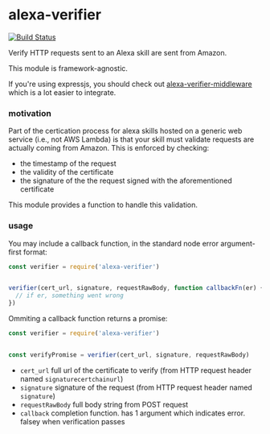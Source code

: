 # alexa-verifier

[![Build Status](https://travis-ci.org/mreinstein/alexa-verifier.svg?branch=master)](https://travis-ci.org/mreinstein/alexa-verifier)

Verify HTTP requests sent to an Alexa skill are sent from Amazon.

This module is framework-agnostic.

If you're using expressjs, you should check out [alexa-verifier-middleware](https://github.com/alexa-js/alexa-verifier-middleware) which is a lot easier to integrate.



### motivation
Part of the certication process for alexa skills hosted on a generic web service (i.e., not AWS Lambda) is that your skill must validate requests are actually coming from Amazon. This is enforced by checking:

* the timestamp of the request
* the validity of the certificate
* the signature of the the request signed with the aforementioned certificate

This module provides a function to handle this validation.


### usage

You may include a callback function, in the standard node error argument-first format:

```javascript
const verifier = require('alexa-verifier')


verifier(cert_url, signature, requestRawBody, function callbackFn(er) {
  // if er, something went wrong
})
```

Ommiting a callback function returns a promise:
```javascript
const verifier = require('alexa-verifier')


const verifyPromise = verifier(cert_url, signature, requestRawBody)
```


* `cert_url`  full url of the certificate to verify (from HTTP request header named `signaturecertchainurl`)
* `signature` signature of the request (from HTTP request header named `signature`)
* `requestRawBody`  full body string from POST request
* `callback`  completion function. has 1 argument which indicates error. falsey when verification passes
